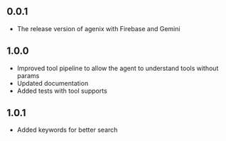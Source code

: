 ## 0.0.1

* The release version of agenix with Firebase and Gemini


## 1.0.0

* Improved tool pipeline to allow the agent to understand tools without params
* Updated documentation
* Added tests with tool supports


## 1.0.1

* Added keywords for better search
